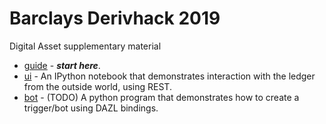 # Barclays Derivhack 2019

Digital Asset supplementary material

* [guide](./guide/README.md) - ***start here***.
* [ui](./ui/python/ui.ipynb) - An IPython notebook that demonstrates interaction with the ledger from the outside world, using REST.
* [bot](./bot) - (TODO) A python program that demonstrates how to create a trigger/bot using DAZL bindings.

